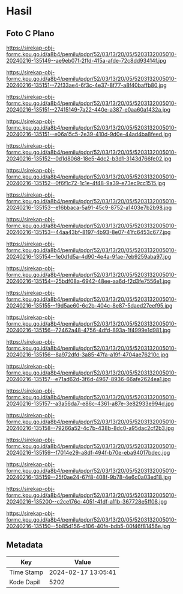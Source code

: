 # Hasil

## Foto C Plano

https://sirekap-obj-formc.kpu.go.id/a8b4/pemilu/pdpr/52/03/13/20/05/5203132005010-20240216-135149--ae9eb07f-2ffd-415a-afde-72c8dd93414f.jpg

https://sirekap-obj-formc.kpu.go.id/a8b4/pemilu/pdpr/52/03/13/20/05/5203132005010-20240216-135151--72f33ae4-6f3c-4e37-8f77-a8f40baffb80.jpg

https://sirekap-obj-formc.kpu.go.id/a8b4/pemilu/pdpr/52/03/13/20/05/5203132005010-20240216-135151--27415149-7a22-440e-a387-e0aa60a1432a.jpg

https://sirekap-obj-formc.kpu.go.id/a8b4/pemilu/pdpr/52/03/13/20/05/5203132005010-20240216-135151--e06a15c5-2e39-410d-9d0e-44ad4ba8feed.jpg

https://sirekap-obj-formc.kpu.go.id/a8b4/pemilu/pdpr/52/03/13/20/05/5203132005010-20240216-135152--0d1d8068-18e5-4dc2-b3d1-3143d766fe02.jpg

https://sirekap-obj-formc.kpu.go.id/a8b4/pemilu/pdpr/52/03/13/20/05/5203132005010-20240216-135152--0f6f1c72-1c1e-4f48-9a39-e73ec9cc1515.jpg

https://sirekap-obj-formc.kpu.go.id/a8b4/pemilu/pdpr/52/03/13/20/05/5203132005010-20240216-135153--e16bbaca-5a91-45c9-8752-a1403e7b2b98.jpg

https://sirekap-obj-formc.kpu.go.id/a8b4/pemilu/pdpr/52/03/13/20/05/5203132005010-20240216-135153--44aa43bf-8197-4b93-8e07-41fc6453c677.jpg

https://sirekap-obj-formc.kpu.go.id/a8b4/pemilu/pdpr/52/03/13/20/05/5203132005010-20240216-135154--1e0d1d5a-4d90-4e4a-9fae-7eb9259aba97.jpg

https://sirekap-obj-formc.kpu.go.id/a8b4/pemilu/pdpr/52/03/13/20/05/5203132005010-20240216-135154--25bdf08a-6942-48ee-aa6d-f2d3fe7556e1.jpg

https://sirekap-obj-formc.kpu.go.id/a8b4/pemilu/pdpr/52/03/13/20/05/5203132005010-20240216-135155--f9d5ae60-6c2b-404c-8e87-5daed27eef95.jpg

https://sirekap-obj-formc.kpu.go.id/a8b4/pemilu/pdpr/52/03/13/20/05/5203132005010-20240216-135156--72462a48-4756-4dfd-893a-1f4999e1d981.jpg

https://sirekap-obj-formc.kpu.go.id/a8b4/pemilu/pdpr/52/03/13/20/05/5203132005010-20240216-135156--8a972dfd-3a85-47fa-a19f-4704ae76210c.jpg

https://sirekap-obj-formc.kpu.go.id/a8b4/pemilu/pdpr/52/03/13/20/05/5203132005010-20240216-135157--e71ad62d-3f6d-4967-8936-66afe2624ea1.jpg

https://sirekap-obj-formc.kpu.go.id/a8b4/pemilu/pdpr/52/03/13/20/05/5203132005010-20240216-135157--a3a56da7-e86c-4361-a87e-3e82933e994d.jpg

https://sirekap-obj-formc.kpu.go.id/a8b4/pemilu/pdpr/52/03/13/20/05/5203132005010-20240216-135158--79266a52-4c7b-438b-8dc0-a95dac2cf2b3.jpg

https://sirekap-obj-formc.kpu.go.id/a8b4/pemilu/pdpr/52/03/13/20/05/5203132005010-20240216-135159--f7014e29-a8df-494f-b70e-eba94017bdec.jpg

https://sirekap-obj-formc.kpu.go.id/a8b4/pemilu/pdpr/52/03/13/20/05/5203132005010-20240216-135159--25f0ae24-67f8-408f-9b78-4e6c0a03ed18.jpg

https://sirekap-obj-formc.kpu.go.id/a8b4/pemilu/pdpr/52/03/13/20/05/5203132005010-20240216-135200--c2ce176c-4051-41df-a11b-367728e5ff08.jpg

https://sirekap-obj-formc.kpu.go.id/a8b4/pemilu/pdpr/52/03/13/20/05/5203132005010-20240216-135150--5b85d156-d106-40fe-bdb5-00f46f81456e.jpg


## Metadata

| Key        | Value               |
| ---------- | ------------------- |
| Time Stamp | 2024-02-17 13:05:41 |
| Kode Dapil | 5202                |



